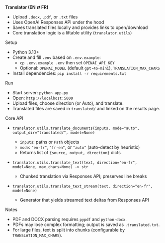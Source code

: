 **Translator (EN ⇄ FR)**

- Upload `.docx`, `.pdf`, or `.txt` files
- Uses OpenAI Responses API under the hood
- Saves translated files locally and provides links to open/download
- Core translation logic is a liftable utility (`translator.utils`)

Setup

- Python 3.10+
- Create and fill `.env` based on `.env.example`:
  - `cp .env.example .env` then set `OPENAI_API_KEY`
  - Optional: `OPENAI_MODEL` (default `gpt-4o-mini`), `TRANSLATION_MAX_CHARS`
- Install dependencies: `pip install -r requirements.txt`

Run

- Start server: `python app.py`
- Open: `http://localhost:5000`
- Upload files, choose direction (or Auto), and translate.
- Translated files are saved in `translated/` and linked on the results page.

Core API

- `translator.utils.translate_documents(inputs, mode="auto", output_dir="translated/", model=None)`
  - `inputs`: paths or `Path` objects
  - `mode`: `"en-fr"`, `"fr-en"`, or `"auto"` (auto-detect by heuristic)
  - Returns list of `{source, output, direction}` dicts

- `translator.utils.translate_text(text, direction="en-fr", model=None, max_chars=None) -> str`
  - Chunked translation via Responses API; preserves line breaks

- `translator.utils.translate_text_stream(text, direction="en-fr", model=None)`
  - Generator that yields streamed text deltas from Responses API

Notes

- PDF and DOCX parsing requires `pypdf` and `python-docx`.
- PDFs may lose complex formatting; output is saved as `.translated.txt`.
- For large files, text is split into chunks (configurable by `TRANSLATION_MAX_CHARS`).

